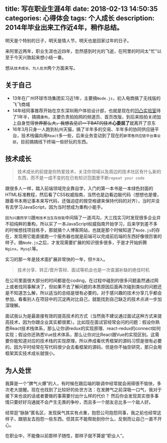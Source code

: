 title: 写在职业生涯4年
date: 2018-02-13 14:50:35
categories: 心得体会
tags: 个人成长
description: 2014年毕业出来工作近4年，稍作总结。
---

明天是个特别的日子，明天是情人节，明天也是回家过年的日子。

来阿里近两年，职业生涯也近四年，忽然感到时光的飞逝，在阿里的时间太"忙"以至于今天兴致起来想小结一番。

想从`技术成长、为人处世`两个方面来写。

<!-- more -->

## 关于自己

- 13年在广州环球市场集团实习近1年，主要搞`Node.js`，初入电商搞了无线版的飞飞商城
- 14年经同事推荐开始在京东深圳用户体验设计部，也就是现在的[凹凸实验室](https://aotu.io/)待了1年半，搞搞`重构`，主要负责拍拍网的频道页、首页改版，到后来拍拍关闭加上自身觉得<del>世界那么大，我想去见识一下BAT的技术</del>**心委屈了**就离开了京东
- 16年3月只身一人跑到杭州天猫，搞了半年多的交易、半年多的协同供应链平台，技术栈偏向用`React`多一些，后来业务变动到了现在的`新零售供应链平台事业部`，目前搞搞线下终端一些好玩的东西。

## 技术成长

> 技术成长的前提是你热爱技术，关注你领域以及周边的技术社区有什么新的东西，而不是一成不变的在已有知识范围里不断`repeat your code`

跟很多人一样，踏入前端领域完全靠自学，入门的第一本书是一本绿色封面的HTML标准教程，然后看了CSS权威指南，当然也是边看边敲代码（想想也是傻，跟着书本用记事本来写代码，还强迫症的按空格键来保持代码的对齐），当时并没有去学习JavaScript，因为当时想成为重构小能手。

`因为兴趣而学习`跟`用技术当生存技能`中间隔了一道鸿沟，大三找实习时发现很多企业并不招纯粹的重构，所以买了一本JavaScript权威指南开始学习，后来学到差不多的时候想找项目练手，那就搞个人博客网站，也就是那个时候知道了`Node.js`的存在，发现用它能直接跑一个服务器也就是前端可以完成前后端的东西好像很厉害的样子。搞`Node.js`之后，才发现需要扩展的知识很多很多，于是才开始折腾`Nginx`、`Mysql`等。

实习的那一年是技术面扩展非常快的一年，但`不深入`。

> 技术分享、转正/晋升答辩、面试等机会也是一次查漏补缺的绝佳时机

在公司里面很大部分的时间都是在coding，在过程中碰到的很多问题虽然通过网上或者找同事解决了，但如果不去了解问题的本质原因后面再次碰到类似的问题还是不知道怎么解，所以适当的总结是很有必要的。对于感兴趣的技术分享几乎都会参加，看看别人在项目中的沉淀再对比自己，就能找到自己缺乏的技术点进一步加深理解。

面试我认为是最直接有效的提高技术的方式（当然我不建议通过面试这种方式来提高技术，因为你跟企业其实都很累）。比如现在面试官经常会问的问题：假设你熟悉React技术栈体系，那么让你讲redux的实现原理、react-redux的connect如何实现；假设你还熟悉Vue技术体系，那么让你对比React跟Vue的实现区别。这需要你能知道对应的技术栈的实现原理，所以养成看优秀框架的源码习惯是很有必要的。因为平时经常在写代码很少会去看框架的源码，但是你不抽空研究，那只会用框架其实技术成长就很小。

## 为人处世

我算是一个“脾气火爆”的人，有时候在跟后端的联调中经常就会闹得很不愉快，多次老大提醒。现在也找到了比较好的处世方法：在发脾气之前深吸一口气，我对于接下来也说的话或者要做的事需要付出什么样的代价？ 然后你会发现其实很多事情只要好好沟通就不会产生无畏的争吵，而且多一个朋友总比多一个敌人好。

经常逛“脉脉”匿名区，发现戾气其实有点重，抱怨公司抱怨同事，我之前也经常这样子，跟朋友去抱怨一些东西。但其实不能帮助到你什么，反倒而让自己一直不开心。

在职业中，不能像以前那样子随性，那样子就不算是“职业人”。